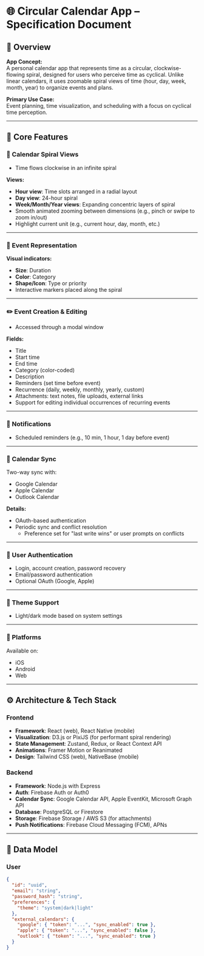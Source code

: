 # 🌐 Circular Calendar App – Specification Document

## 📌 Overview

**App Concept:**  
A personal calendar app that represents time as a circular, clockwise-flowing spiral, designed for users who perceive time as cyclical. Unlike linear calendars, it uses zoomable spiral views of time (hour, day, week, month, year) to organize events and plans.

**Primary Use Case:**  
Event planning, time visualization, and scheduling with a focus on cyclical time perception.

---

## 🧩 Core Features

### 📅 Calendar Spiral Views

- Time flows clockwise in an infinite spiral

**Views:**
- **Hour view**: Time slots arranged in a radial layout
- **Day view**: 24-hour spiral
- **Week/Month/Year views**: Expanding concentric layers of spiral
- Smooth animated zooming between dimensions (e.g., pinch or swipe to zoom in/out)
- Highlight current unit (e.g., current hour, day, month, etc.)

---

### 📍 Event Representation

**Visual indicators:**
- **Size**: Duration
- **Color**: Category
- **Shape/Icon**: Type or priority
- Interactive markers placed along the spiral

---

### ✏️ Event Creation & Editing

- Accessed through a modal window

**Fields:**
- Title  
- Start time  
- End time  
- Category (color-coded)  
- Description  
- Reminders (set time before event)  
- Recurrence (daily, weekly, monthly, yearly, custom)  
- Attachments: text notes, file uploads, external links  
- Support for editing individual occurrences of recurring events

---

### 🔔 Notifications

- Scheduled reminders (e.g., 10 min, 1 hour, 1 day before event)

---

### 🔄 Calendar Sync

Two-way sync with:
- Google Calendar  
- Apple Calendar  
- Outlook Calendar

**Details:**
- OAuth-based authentication  
- Periodic sync and conflict resolution  
  - Preference set for "last write wins" or user prompts on conflicts

---

### 🔐 User Authentication

- Login, account creation, password recovery  
- Email/password authentication  
- Optional OAuth (Google, Apple)

---

### 🎨 Theme Support

- Light/dark mode based on system settings

---

### 📶 Platforms

Available on:
- iOS  
- Android  
- Web

---

## ⚙️ Architecture & Tech Stack

### Frontend
- **Framework**: React (web), React Native (mobile)  
- **Visualization**: D3.js or PixiJS (for performant spiral rendering)  
- **State Management**: Zustand, Redux, or React Context API  
- **Animations**: Framer Motion or Reanimated  
- **Design**: Tailwind CSS (web), NativeBase (mobile)  

### Backend
- **Framework**: Node.js with Express  
- **Auth**: Firebase Auth or Auth0  
- **Calendar Sync**: Google Calendar API, Apple EventKit, Microsoft Graph API  
- **Database**: PostgreSQL or Firestore  
- **Storage**: Firebase Storage / AWS S3 (for attachments)  
- **Push Notifications**: Firebase Cloud Messaging (FCM), APNs  

---

## 🧱 Data Model

### **User**
```json
{
  "id": "uuid",
  "email": "string",
  "password_hash": "string",
  "preferences": {
    "theme": "system|dark|light"
  },
  "external_calendars": {
    "google": { "token": "...", "sync_enabled": true },
    "apple": { "token": "...", "sync_enabled": false },
    "outlook": { "token": "...", "sync_enabled": true }
  }
}

